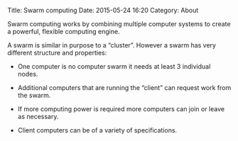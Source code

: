 Title: Swarm computing
Date: 2015-05-24 16:20
Category: About

Swarm computing works by combining multiple computer systems to create a powerful, flexible computing engine.

A swarm is similar in purpose to a “cluster”. However a swarm has very different structure and properties:

+ One computer is no computer swarm it needs at least 3 individual nodes.

+ Additional computers that are running the “client” can request work from the swarm.

+ If more computing power is required more computers can join or leave as necessary.

+ Client computers can be of a variety of specifications.